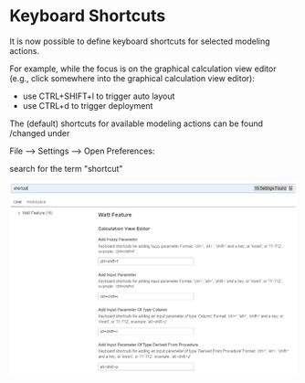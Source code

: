 # Keyboard Shortcuts

It is now possible to define keyboard shortcuts for selected modeling actions.

For example, while the focus is on the graphical calculation view editor (e.g., click somewhere into the graphical calculation view editor):
- use CTRL+SHIFT+l to trigger auto layout
- use CTRL+d to trigger deployment

The (default) shortcuts for available modeling actions can be found /changed under 

File --> Settings --> Open Preferences:

search for the term "shortcut"

![list of available shortcuts](./screenshots/keyboardShortcuts.png)